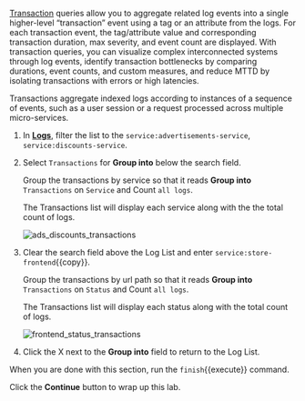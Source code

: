 <a href="https://docs.datadoghq.com/logs/explorer/#transactions" target="_blank">Transaction</a> queries allow you to aggregate related log events into a single higher-level “transaction” event using a tag or an attribute from the logs. For each transaction event, the tag/attribute value and corresponding transaction duration, max severity, and event count are displayed. With transaction queries, you can visualize complex interconnected systems through log events, identify transaction bottlenecks by comparing durations, event counts, and custom measures, and reduce MTTD by isolating transactions with errors or high latencies.

Transactions aggregate indexed logs according to instances of a sequence of events, such as a user session or a request processed across multiple micro-services. 

1. In <a href="https://app.datadoghq.com/logs" target="_datadog">**Logs**</a>, filter the list to the `service:advertisements-service`, `service:discounts-service`.

2. Select `Transactions` for **Group into** below the search field.

    Group the transactions by service so that it reads **Group into** `Transactions` on `Service` and Count `all logs`.

    The Transactions list will display each service along with the the total count of logs.

    ![ads_discounts_transactions](querylogs/assets/ads_discounts_transactions.png)

3. Clear the search field above the Log List and enter `service:store-frontend`{{copy}}.

    Group the transactions by url path so that it reads **Group into** `Transactions` on `Status` and Count `all logs`.

    The Transactions list will display each status along with the total count of logs.

    ![frontend_status_transactions](querylogs/assets/frontend_status_transactions.png)

4. Click the X next to the **Group into** field to return to the Log List.

When you are done with this section, run the `finish`{{execute}} command.

Click the **Continue** button to wrap up this lab.